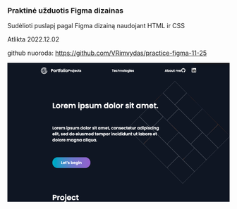 ### Praktinė užduotis Figma dizainas

Sudėlioti puslapį pagal Figma dizainą naudojant HTML ir CSS

Atlikta 2022.12.02

github nuoroda: https://github.com/VRimvydas/practice-figma-11-25

![screenshot](/assets/images/11-25figma.png)
